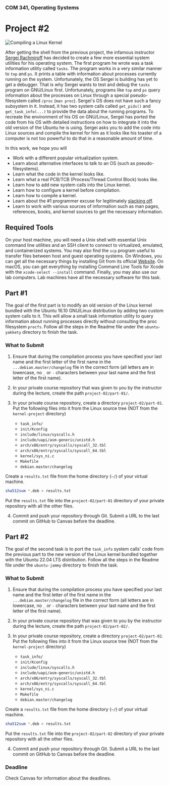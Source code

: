 ### COM 341, Operating Systems
# Project #2

![Compiling a Linux Kernel](http://i.imgur.com/t0c7Wav.gif)

After getting the shell from the previous project, the infamous instructor [Sergei Rachmiroff](https://i.imgur.com/hLHngQQ.jpg) has decided to create a few more essential system utilities for his operating system. The first program he wrote was a task information utility called `tasks`. The program works in a very similar manner to `top` and `ps`. It prints a table with information about processes currently running on the system. Unfortunately, the OS Sergei is building has yet to get a debugger. That is why Sergei wants to test and debug the `tasks` program on GNU/Linux first. Unfortunately, programs like `top` and `ps` query information about the processes on Linux through a special pseudo-filesystem called `/proc` (`man proc`). Sergei's OS does not have such a fancy subsystem in it. Instead, it has two system calls called `get_pids()` and `get_task_info(...)` to provide the data about the running programs. To recreate the environment of his OS on GNU/Linux, Sergei has ported the code from his OS with detailed instructions on how to integrate it into the old version of the Ubuntu he is using. Sergei asks you to add the code into Linux sources and compile the kernel for him as it looks like his toaster of a computer is not too powerful to do that in a reasonable amount of time.

In this work, we hope you will

* Work with a different popular virtualization system.
* Learn about alternative interfaces to talk to an OS (such as pseudo-filesystems).
* Learn what the code in the kernel looks like.
* Learn what a real PCB/TCB (Process/Thread Control Block) looks like.
* Learn how to add new system calls into the Linux kernel.
* Learn how to configure a kernel before compilation.
* Learn how to compile a kernel.
* Learn about the #1 programmer excuse for legitimately [slacking off](https://xkcd.com/303).
* Learn to work with various sources of information such as man pages, references, books, and kernel sources to get the necessary information.

## Required Tools

On your host machine, you will need a Unix shell with essential Unix command line utilities and an SSH client to connect to virtualized, emulated, and containerized systems. You may also find the `scp` program useful to transfer files between host and guest operating systems. On Windows, you can get all the necessary things by installing Git from its official [Website](https://git-scm.com). On macOS, you can get everything by installing Command Line Tools for Xcode with the `xcode-select --install` command. Finally, you may also use our lab computers. Lab machines have all the necessary software for this task.

## Part #1

The goal of the first part is to modify an old version of the Linux kernel bundled with the Ubuntu 16.10 GNU/Linux distribution by adding two custom system calls to it. This will allow a small task information utility to query information about running processes directly without consulting the proc filesystem `procfs`. Follow all the steps in the Readme file under the `ubuntu-yakkety` directory to finish the task.

### What to Submit

1. Ensure that during the compilation process you have specified your last name and the first letter of the first name in the `...debian.master/changelog` file in the correct form (all letters are in lowercase, no `_` or `-` characters between your last name and the first letter of the first name).

2. In your private course repository that was given to you by the instructor during the lecture, create the path `project-02/part-01/`.

3. In your private course repository, create a directory `project-02/part-01`. Put the following files into it from the Linux source tree (NOT from the `kernel-project` directory)

    * `task_info/`
    * `init/Kconfig`
    * `include/linux/syscalls.h`
    * `include/uapi/asm-generic/unistd.h`
    * `arch/x86/entry/syscalls/syscall_32.tbl`
    * `arch/x86/entry/syscalls/syscall_64.tbl`
    * `kernel/sys_ni.c`
    * `Makefile`
    * `debian.master/changelog`

Create a `results.txt` file from the home directory (`~/`) of your virtual machine.

```bash
sha512sum *.deb > results.txt
```

Put the `results.txt` file into the `project-02/part-01` directory of your private repository with all the other files.

4. Commit and push your repository through Git. Submit a URL to the last commit on GitHub to Canvas before the deadline.

## Part #2

The goal of the second task is to port the `task_info` system calls' code from the previous part to the new version of the Linux kernel bundled together with the Ubuntu 22.04 LTS distribution. Follow all the steps in the Readme file under the `ubuntu-jammy` directory to finish the task.

### What to Submit

1. Ensure that during the compilation process you have specified your last name and the first letter of the first name in the `...debian.master/changelog` file in the correct form (all letters are in lowercase, no `_` or `-` characters between your last name and the first letter of the first name).

2. In your private course repository that was given to you by the instructor during the lecture, create the path `project-02/part-02/`.

3. In your private course repository, create a directory `project-02/part-02`. Put the following files into it from the Linux source tree (NOT from the `kernel-project` directory)

    * `task_info/`
    * `init/Kconfig`
    * `include/linux/syscalls.h`
    * `include/uapi/asm-generic/unistd.h`
    * `arch/x86/entry/syscalls/syscall_32.tbl`
    * `arch/x86/entry/syscalls/syscall_64.tbl`
    * `kernel/sys_ni.c`
    * `Makefile`
    * `debian.master/changelog`

Create a `results.txt` file from the home directory (`~/`) of your virtual machine.

```bash
sha512sum *.deb > results.txt
```

Put the `results.txt` file into the `project-02/part-02` directory of your private repository with all the other files.

4. Commit and push your repository through Git. Submit a URL to the last commit on GitHub to Canvas before the deadline.

### Deadline

Check Canvas for information about the deadlines.
